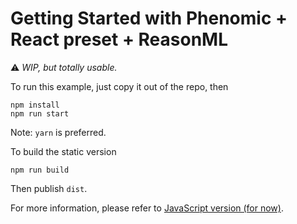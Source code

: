 # Getting Started with Phenomic + React preset + ReasonML

⚠️ _WIP, but totally usable._

To run this example, just copy it out of the repo, then

```console
npm install
npm run start
```

Note: `yarn` is preferred.

To build the static version

```console
npm run build
```

Then publish `dist`.

For more information, please refer to
[JavaScript version (for now)](https://github.com/phenomic/phenomic/blob/master/packages/preset-react-app/docs/getting-started/README.md).

